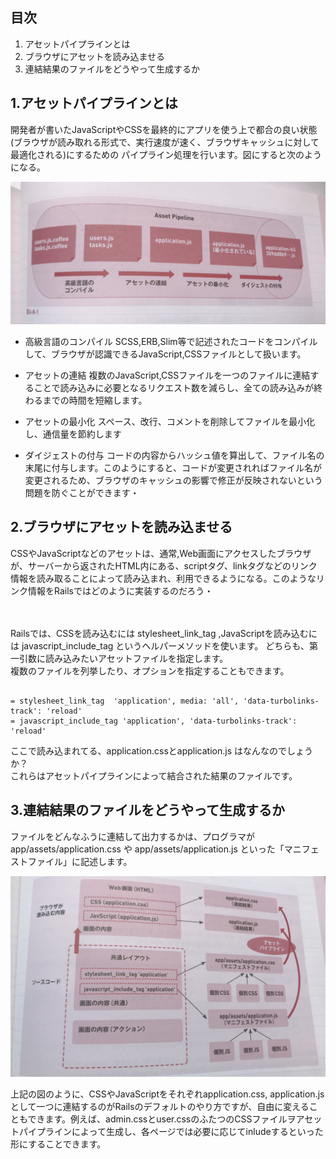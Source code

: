 
## 目次

1. アセットパイプラインとは
2. ブラウザにアセットを読み込ませる
3. 連結結果のファイルをどうやって生成するか





## 1.アセットパイプラインとは

開発者が書いたJavaScriptやCSSを最終的にアプリを使う上で都合の良い状態(ブラウザが読み取れる形式で、実行速度が速く、ブラウザキャッシュに対して最適化される)にするための
パイプライン処理を行います。図にすると次のようになる。

![md](img/asset.jpg)


- 高級言語のコンパイル
SCSS,ERB,Slim等で記述されたコードをコンパイルして、ブラウザが認識できるJavaScript,CSSファイルとして扱います。

- アセットの連結
複数のJavaScript,CSSファイルを一つのファイルに連結することで読み込みに必要となるリクエスト数を減らし、全ての読み込みが終わるまでの時間を短縮します。

- アセットの最小化
スペース、改行、コメントを削除してファイルを最小化し、通信量を節約します

- ダイジェストの付与
コードの内容からハッシュ値を算出して、ファイル名の末尾に付与します。このようにすると、コードが変更されればファイル名が変更されるため、ブラウザのキャッシュの影響で修正が反映されないという問題を防ぐことができます・


## 2.ブラウザにアセットを読み込ませる

CSSやJavaScriptなどのアセットは、通常,Web画面にアクセスしたブラウザが、サーバーから返されたHTML内にある、scriptタグ、linkタグなどのリンク情報を読み取ることによって読み込まれ、利用できるようになる。このようなリンク情報をRailsではどのように実装するのだろう・



<br>
<br>
Railsでは、CSSを読み込むには stylesheet_link_tag ,JavaScriptを読み込むには javascript_include_tag というヘルパーメソッドを使います。
どちらも、第一引数に読み込みたいアセットファイルを指定します。<br>
複数のファイルを列挙したり、オプションを指定することもできます。

```rails

= stylesheet_link_tag  'application', media: 'all', 'data-turbolinks-track': 'reload'
= javascript_include_tag 'application', 'data-turbolinks-track': 'reload'

```

ここで読み込まれてる、application.cssとapplication.js はなんなのでしょうか？<br>
これらはアセットパイプラインによって結合された結果のファイルです。





## 3.連結結果のファイルをどうやって生成するか

ファイルをどんなふうに連結して出力するかは、プログラマが app/assets/application.css や app/assets/application.js といった「マニフェストファイル」に記述します。


![md](img/asset_file.jpg)



上記の図のように、CSSやJavaScriptをそれぞれapplication.css, application.jsとして一つに連結するのがRailsのデフォルトのやり方ですが、自由に変えることもできます。例えば、admin.cssとuser.cssのふたつのCSSファイルヲアセットパイプラインによって生成し、各ページでは必要に応じてinludeするといった形にすることできます。














